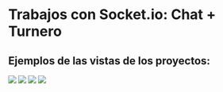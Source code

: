 <h1>Trabajos con Socket.io: Chat + Turnero</h1>
<h2>Ejemplos de las vistas de los proyectos:</h2>
<img src="https://github.com/TomasRodriguez-dev/Trabajos-Socket/assets/102562595/f93834a5-1739-4869-89f4-6662ad619869">
<img src="https://github.com/TomasRodriguez-dev/TomasRodriguez-dev/assets/102562595/b3dd0b9f-29fc-4439-b7aa-62b6c18e7e20">
<img src="https://github.com/TomasRodriguez-dev/TomasRodriguez-dev/assets/102562595/0315e429-65f0-44a7-a033-e0372c623bfc">
<img src="https://github.com/TomasRodriguez-dev/TomasRodriguez-dev/assets/102562595/90936dcf-388a-4a55-aa68-42ec3c489d51">
